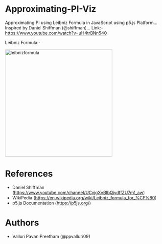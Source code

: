 # Approximating-PI-Viz

Approximating PI using Leibniz Formula in JavaScript using p5.js Platform... Inspired by Daniel Shiffman (@shiffman)...
Link:- https://www.youtube.com/watch?v=uH4trBNn540

Leibniz Formula:-

<img width="350" alt="leibnizformula" src="https://user-images.githubusercontent.com/44934630/61173274-a2754e00-a5ae-11e9-9c6e-c07f4e52fc8b.png">

# References
  
  - Daniel Shiffman (https://www.youtube.com/channel/UCvjgXvBlbQiydffZU7m1_aw)
  - WikiPedia (https://en.wikipedia.org/wiki/Leibniz_formula_for_%CF%80)
  - p5.js Documentation (https://p5js.org/)

# Authors

  - Valluri Pavan Preetham (@ppvalluri09)
